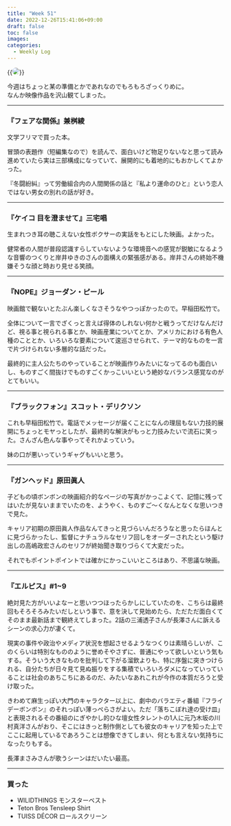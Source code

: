 ```yaml
---
title: "Week 51"
date: 2022-12-26T15:41:06+09:00
draft: false
toc: false
images:
categories:
  - Weekly Log
---
```


{{<image src="/images/images/221220_2.jpg" style="border-radius: 15px;">}}
  
今週はちょっと某の準備とかであれなのでもろもろざっくりめに。  
なんか映像作品を沢山観てしまった。

<!--more-->
---

### 『フェアな関係』兼桝綾

文学フリマで買った本。

冒頭の表題作（短編集なので）を読んで、面白いけど物足りないなと思って読み進めていたら実は三部構成になっていて、展開的にも着地的にもおかしくてよかった。

『冬闘紛糾』って労働組合内の人間関係の話と『私より運命のひと』という恋人ではない男女の別れの話が好き。

---

### 『ケイコ 目を澄ませて』三宅唱

生まれつき耳の聴こえない女性ボクサーの実話をもとにした映画。よかった。

健常者の人間が普段認識すらしていないような環境音への感覚が鋭敏になるような音響のつくりと岸井ゆきのさんの面構えの緊張感がある。岸井さんの終始不機嫌そうな顔と時おり見せる笑顔。

---

### 『NOPE』ジョーダン・ピール

映画館で観ないとたぶん楽しくなさそうなやつっぽかったので。早稲田松竹で。

全体について一言でざくっと言えば得体のしれない何かと戦うってだけなんだけど、視る事と視られる事とか、映画産業についてとか、アメリカにおける有色人種のこととか、いろいろな要素について逡巡させられて、テーマ的なものを一言で片づけられない多層的な話だった。

最終的に主人公たちのやっていることが映画作りみたいになってるのも面白いし、ものすごく間抜けでものすごくかっこいいという絶妙なバランス感覚なのがとてもいい。

---

### 『ブラックフォン』スコット・デリクソン

これも早稲田松竹で。電話でメッセージが届くことになんの理屈もない力技的展開にちょっとモヤっとしたが、最終的な解決がもっと力技みたいで流石に笑った。さんざん色んな事やってそれかよっていう。

妹の口が悪いっていうギャグもいいと思う。

---

### 『ガンヘッド』原田眞人

子どもの頃ボンボンの映画紹介的なページの写真がかっこよくて、記憶に残ってはいたが見ないままでいたのを、ようやく、ものすご～くなんとなくな思いつきで見た。

キャリア初期の原田眞人作品なんてきっと見づらいんだろうなと思ったらほんとに見づらかったし、監督にナチュラルなセリフ回しをオーダーされたという駆け出しの高嶋政宏さんのセリフが終始聞き取りづらくて大変だった。

それでもポイントポイントでは確かにかっこいいところはあり、不思議な映画。

---

### 『エルピス』#1~9

絶対見た方がいいよなーと思いつつほったらかしにしていたのを、こちらは最終回もそろそろみたいだしという事で、意を決して見始めたら、ただただ面白くてそのまま最新話まで観終えてしまった。2話の三浦透子さんが長澤さんに訴えるシーンの求心力が凄くて。

現実の事件や政治やメディア状況を想起させるようなつくりは素晴らしいが、このくらいは特別なもののように誉めそやさずに、普通にやって欲しいという気もする。そういう大きなものを批判して下がる溜飲よりも、特に序盤に突きつけられる、自分たちが日々見て見ぬ振りをする集積でいろいろダメになっていっていることは社会のあちこちにあるのだ、みたいなあれこれが今作の本質だろうと受け取った。

きわめて麻生っぽい大門のキャラクター以上に、劇中のバラエティ番組『フライデーボンボン』のそれっぽい薄っぺらさがよい。ただ「落ちこぼれ達の受け皿」と表現されるその番組のにぎやかし的ひな壇女性タレントの1人に元乃木坂の川村真洋さんがおり、そこにはきっと制作側としても彼女のキャリアを知った上でここに起用しているであろうことは想像できてしまい、何とも言えない気持ちになったりもする。

長澤まさみさんが歌うシーンはだいたい最高。

---

### 買った

- WILIDTHINGS モンスターベスト
- Teton Bros Tensleep Shirt
- TUISS DÉCOR ロールスクリーン
